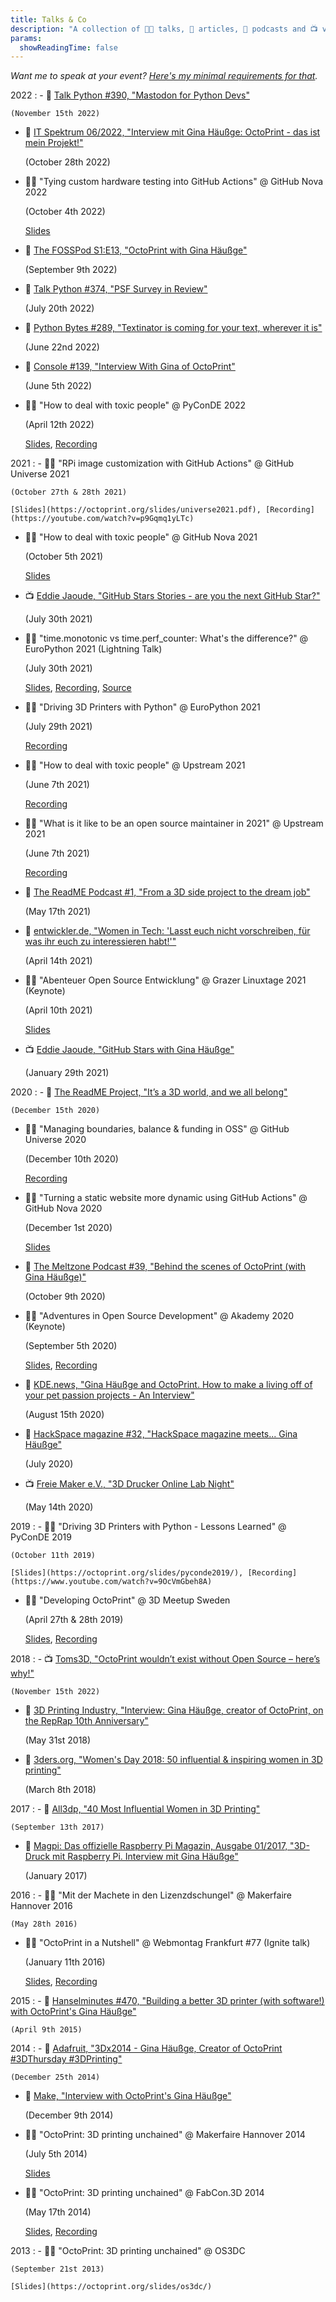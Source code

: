 ```yaml
---
title: Talks & Co
description: "A collection of 👩‍🏫 talks, 📰 articles, 🎤 podcasts and 📺 videos by and with me."
params:
  showReadingTime: false
---
```


*Want me to speak at your event? [Here's my minimal requirements for that](/talks/requirements/).*

2022
: - 🎤 [Talk Python #390, "Mastodon for Python Devs"](https://talkpython.fm/episodes/show/390/mastodon-for-python-devs)
    
    (November 15th 2022)

  - 📰 [IT Spektrum 06/2022, "Interview mit Gina Häußge: OctoPrint - das ist mein Projekt!"](https://webreader.itspektrum.de/de/profiles/7d30f3fc5f62-itspektrum/editions/it-spektrum-06-2022)

    (October 28th 2022)
  
  - 👩‍🏫 "Tying custom hardware testing into GitHub Actions" @ GitHub Nova 2022

    (October 4th 2022)

    [Slides](nova2022.pdf)

  - 🎤 [The FOSSPod S1:E13, "OctoPrint with Gina Häußge"](https://fosspod.content.town/episodes/octoprint-with-gina-hauge)
    
    (September 9th 2022)

  - 🎤 [Talk Python #374, "PSF Survey in Review"](https://talkpython.fm/episodes/show/374/psf-survey-in-review)
    
    (July 20th 2022)

  - 🎤 [Python Bytes #289, "Textinator is coming for your text, wherever it is"](https://pythonbytes.fm/episodes/show/289/textinator-is-coming-for-your-text-wherever-it-is)

    (June 22nd 2022)

  - 📰 [Console #139, "Interview With Gina of OctoPrint"](https://console.substack.com/p/console-108)

    (June 5th 2022)

  - 👩‍🏫 "How to deal with toxic people" @ PyConDE 2022

    (April 12th 2022)

    [Slides](https://octoprint.org/slides/pyconde2022.pdf), [Recording](https://youtube.com/watch?v=7lIpP3GEyXs)

2021
: - 👩‍🏫 "RPi image customization with GitHub Actions" @ GitHub Universe 2021

    (October 27th & 28th 2021)

    [Slides](https://octoprint.org/slides/universe2021.pdf), [Recording](https://youtube.com/watch?v=p9Gqmq1yLTc)

  - 👩‍🏫 "How to deal with toxic people" @ GitHub Nova 2021

    (October 5th 2021)

    [Slides](nova2021.pdf)

  - 📺 [Eddie Jaoude, "GitHub Stars Stories - are you the next GitHub Star?"](https://www.youtube.com/watch?v=9UHDTz5PCkw)

    (July 30th 2021)
  
  - 👩‍🏫 "time.monotonic vs time.perf_counter: What's the difference?" @ EuroPython 2021 (Lightning Talk)

    (July 30th 2021)

    [Slides](ep2021lt), [Recording](https://youtu.be/m07E2S82wM0?t=787), [Source](https://github.com/foosel/ep2021lt)
  
  - 👩‍🏫 "Driving 3D Printers with Python" @ EuroPython 2021

    (July 29th 2021)

    [Recording](https://youtube.com/watch?v=86T5-G8IDGw)

  - 👩‍🏫 "How to deal with toxic people" @ Upstream 2021

    (June 7th 2021)

    [Recording](https://youtube.com/watch?v=Z0azm7YXzME)

  - 👩‍🏫 "What is it like to be an open source maintainer in 2021" @ Upstream 2021

    (June 7th 2021)

    [Recording](https://youtube.com/watch?v=0cy3x1C_05s)

  - 🎤 [The ReadME Podcast #1, "From a 3D side project to the dream job"](https://github.com/readme/3d-sideproject-octoprint)

    (May 17th 2021)

  - 📰 [entwickler.de, "Women in Tech: 'Lasst euch nicht vorschreiben, für was ihr euch zu interessieren habt!'"](https://entwickler.de/online/karriere/women-in-tech-gina-haeussge-579965651.html)

    (April 14th 2021)

  - 👩‍🏫 "Abenteuer Open Source Entwicklung" @ Grazer Linuxtage 2021 (Keynote)

    (April 10th 2021)

    [Slides](https://octoprint.org/slides/glt2021.pdf)

  - 📺 [Eddie Jaoude, "GitHub Stars with Gina Häußge"](https://www.youtube.com/watch?v=ptoqXLR3zSU)

    (January 29th 2021)

    

2020
: - 📰 [The ReadME Project, "It’s a 3D world, and we all belong"](https://github.com/readme/gina-haeussge)

    (December 15th 2020)

  - 👩‍🏫 "Managing boundaries, balance & funding in OSS" @ GitHub Universe 2020

    (December 10th 2020)
    
    [Recording](https://www.youtube.com/watch?v=tcJJkmglPr4)

  - 👩‍🏫 "Turning a static website more dynamic using GitHub Actions" @ GitHub Nova 2020

    (December 1st 2020)

    [Slides](https://octoprint.org/slides/nova2020.pdf)

  - 🎤 [The Meltzone Podcast #39, "Behind the scenes of OctoPrint (with Gina Häußge)"](https://themelt.zone/2020/10/09/behind-the-scenes-of-octoprint-with-gina-hausge/)

    (October 9th 2020)

  - 👩‍🏫 "Adventures in Open Source Development" @ Akademy 2020 (Keynote)

    (September 5th 2020)

    [Slides](https://octoprint.org/slides/akademy2020.pdf), [Recording](https://www.youtube.com/watch?v=6ILoSjQ94HY)

  - 📰 [KDE.news, "Gina Häußge and OctoPrint. How to make a living off of your pet passion projects - An Interview"](https://dot.kde.org/2020/08/15/gina-h%C3%A4u%C3%9Fge-and-octoprint)

    (August 15th 2020)
  
  - 📰 [HackSpace magazine #32, "HackSpace magazine meets... Gina Häußge"](https://hackspace.raspberrypi.org/issues/32)

    (July 2020)

  - 📺 [Freie Maker e.V., "3D Drucker Online Lab Night"](https://www.youtube.com/watch?v=zlBk5vWwJCs)

    (May 14th 2020)

2019
: - 👩‍🏫 "Driving 3D Printers with Python - Lessons Learned" @ PyConDE 2019

    (October 11th 2019)

    [Slides](https://octoprint.org/slides/pyconde2019/), [Recording](https://www.youtube.com/watch?v=9OcVmGbeh8A)

  - 👩‍🏫 "Developing OctoPrint" @ 3D Meetup Sweden

    (April 27th & 28th 2019)

    [Slides](https://octoprint.org/slides/3dms19/), [Recording](https://www.youtube.com/watch?v=DBFWfXfqS_U)

2018
: - 📺 [Toms3D, "OctoPrint wouldn’t exist without Open Source – here’s why!"](https://www.youtube.com/watch?v=qytk8_JpYyQ)

    (November 15th 2022)

  - 📰 [3D Printing Industry, "Interview: Gina Häußge, creator of OctoPrint, on the RepRap 10th Anniversary"](https://3dprintingindustry.com/news/interview-gina-hausge-creator-octoprint-reprap-10th-anniversary-134013/)

    (May 31st 2018)

  - 📰 [3ders.org, "Women's Day 2018: 50 influential & inspiring women in 3D printing"](https://www.3ders.org/articles/20180308-womens-day-2018-50-influential-and-inspiring-women-in-3d-printing.html)

    (March 8th 2018)

2017
: - 📰 [All3dp, "40 Most Influential Women in 3D Printing"](https://all3dp.com/1/40-influential-women-3d-printing/)

    (September 13th 2017)

  - 📰 [Magpi: Das offizielle Raspberry Pi Magazin, Ausgabe 01/2017, "3D-Druck mit Raspberry Pi. Interview mit Gina Häußge"](http://www.chip.de/downloads/MagPi-Sonderheft-01_17-Vollversion_119062677.html)

    (January 2017)

2016
: - 👩‍🏫 "Mit der Machete in den Lizenzdschungel" @ Makerfaire Hannover 2016

    (May 28th 2016)

  - 👩‍🏫 "OctoPrint in a Nutshell" @ Webmontag Frankfurt #77 (Ignite talk)

    (January 11th 2016)

    [Slides](https://octoprint.org/slides/wmfra77.pdf), [Recording](https://www.youtube.com/watch?v=lhkX18r4Qcc)

2015
: - 🎤 [Hanselminutes #470, "Building a better 3D printer (with software!) with OctoPrint's Gina Häußge"](https://www.hanselminutes.com/470/building-a-better-3d-printer-with-software-with-octoprints-gina-huge)
    
    (April 9th 2015)

2014
: - 📰 [Adafruit, "3Dx2014 - Gina Häußge, Creator of OctoPrint #3DThursday #3DPrinting"](https://blog.adafruit.com/2014/12/25/3dx2014-gina-haussge/)

    (December 25th 2014)

  - 📰 [Make, "Interview with OctoPrint's Gina Häußge"](https://makezine.com/2014/12/09/interview-with-octoprints-gina-hausge/)

    (December 9th 2014)

  - 👩‍🏫 "OctoPrint: 3D printing unchained" @ Makerfaire Hannover 2014

    (July 5th 2014)

    [Slides](https://octoprint.org/slides/makerfairehannover14/)
  
  - 👩‍🏫 "OctoPrint: 3D printing unchained" @ FabCon.3D 2014

    (May 17th 2014)

    [Slides](https://octoprint.org/slides/fabcon14/), [Recording](https://www.youtube.com/watch?v=ylmcK-QAPjc)

2013
: - 👩‍🏫 "OctoPrint: 3D printing unchained" @ OS3DC

    (September 21st 2013)

    [Slides](https://octoprint.org/slides/os3dc/)
